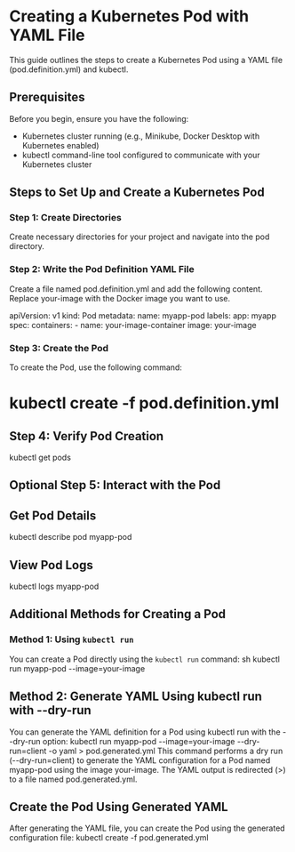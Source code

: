 # Creating a Kubernetes Pod with YAML File

This guide outlines the steps to create a Kubernetes Pod using a YAML file (pod.definition.yml) and kubectl.

## Prerequisites

Before you begin, ensure you have the following:
- Kubernetes cluster running (e.g., Minikube, Docker Desktop with Kubernetes enabled)
- kubectl command-line tool configured to communicate with your Kubernetes cluster

## Steps to Set Up and Create a Kubernetes Pod

### Step 1: Create Directories

Create necessary directories for your project and navigate into the pod directory.

### Step 2: Write the Pod Definition YAML File

Create a file named pod.definition.yml and add the following content. Replace your-image with the Docker image you want to use.


apiVersion: v1
kind: Pod
metadata:
  name: myapp-pod
  labels:
    app: myapp
spec:
  containers:
    - name: your-image-container
      image: your-image


### Step 3: Create the Pod

To create the Pod, use the following command:
# kubectl create -f pod.definition.yml

## Step 4: Verify Pod Creation
kubectl get pods

## Optional Step 5: Interact with the Pod
## Get Pod Details
kubectl describe pod myapp-pod

## View Pod Logs
kubectl logs myapp-pod

## Additional Methods for Creating a Pod

### Method 1: Using `kubectl run`

You can create a Pod directly using the `kubectl run` command:
sh
kubectl run myapp-pod --image=your-image

## Method 2: Generate YAML Using kubectl run with --dry-run
You can generate the YAML definition for a Pod using kubectl run with the --dry-run option:
kubectl run myapp-pod --image=your-image --dry-run=client -o yaml > pod.generated.yml
This command performs a dry run (--dry-run=client) to generate the YAML configuration for a Pod named myapp-pod using the image your-image. The YAML output is redirected (>) to a file named pod.generated.yml.

## Create the Pod Using Generated YAML
After generating the YAML file, you can create the Pod using the generated configuration file:
kubectl create -f pod.generated.yml



